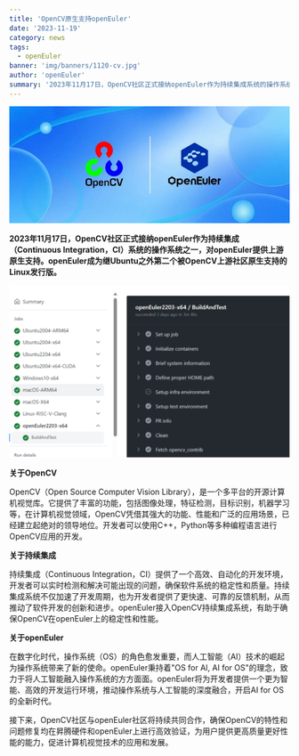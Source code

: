 ```yaml
---
title: 'OpenCV原生支持openEuler'
date: '2023-11-19'
category: news
tags:
  - openEuler
banner: 'img/banners/1120-cv.jpg'
author: 'openEuler'
summary: '2023年11月17日，OpenCV社区正式接纳openEuler作为持续集成系统的操作系统之一。'
---
```




<img src="./media/image1.jpeg" width="1000" >

**2023年11月17日，OpenCV社区正式接纳openEuler作为持续集成（Continuous
Integration，CI）系统的操作系统之一，对openEuler提供上游原生支持。openEuler成为继Ubuntu之外第二个被OpenCV上游社区原生支持的Linux发行版。**


<img src="./media/image2.png" width="1000" >

**关于OpenCV**

OpenCV（Open Source Computer Vision
Library），是一个多平台的开源计算机视觉库。它提供了丰富的功能，包括图像处理，特征检测，目标识别，机器学习等，在计算机视觉领域，OpenCV凭借其强大的功能、性能和广泛的应用场景，已经建立起绝对的领导地位。开发者可以使用C++，Python等多种编程语言进行OpenCV应用的开发。

**关于持续集成**

持续集成（Continuous
Integration，CI）提供了一个高效、自动化的开发环境，开发者可以实时检测和解决可能出现的问题，确保软件系统的稳定性和质量。持续集成系统不仅加速了开发周期，也为开发者提供了更快速、可靠的反馈机制，从而推动了软件开发的创新和进步。openEuler接入OpenCV持续集成系统，有助于确保OpenCV在openEuler上的稳定性和性能。

**关于openEuler**

在数字化时代，操作系统（OS）的角色愈发重要，而人工智能（AI）技术的崛起为操作系统带来了新的使命。openEuler秉持着"OS
for AI, AI for
OS"的理念，致力于将人工智能融入操作系统的方方面面。openEuler将为开发者提供一个更为智能、高效的开发运行环境，推动操作系统与人工智能的深度融合，开启AI
for OS的全新时代。

接下来，OpenCV社区与openEuler社区将持续共同合作，确保OpenCV的特性和问题修复均在昇腾硬件和openEuler上进行高效验证，为用户提供更高质量更好性能的能力，促进计算机视觉技术的应用和发展。
